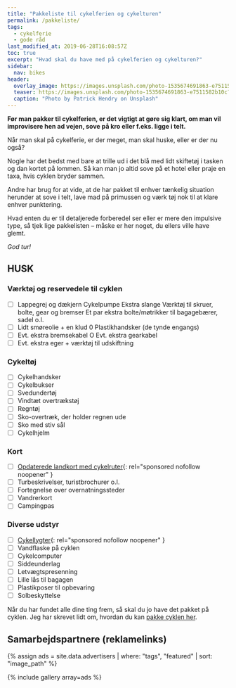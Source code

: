 ```yaml
---
title: "Pakkeliste til cykelferien og cykelturen"
permalink: /pakkeliste/
tags:
  - cykelferie
  - gode råd
last_modified_at: 2019-06-28T16:08:57Z
toc: true
excerpt: "Hvad skal du have med på cykelferien og cykelturen?"
sidebar:
  nav: bikes
header:
  overlay_image: https://images.unsplash.com/photo-1535674691863-e7511582b10c?ixlib=rb-1.2.1&ixid=eyJhcHBfaWQiOjEyMDd9&auto=format&fit=crop&w=1651&q=80
  teaser: https://images.unsplash.com/photo-1535674691863-e7511582b10c?ixlib=rb-1.2.1&ixid=eyJhcHBfaWQiOjEyMDd9&auto=format&fit=crop&w=400&q=80
  caption: "Photo by Patrick Hendry on Unsplash"
---
```


**Før man pakker til cykelferien, er det vigtigt at gøre sig klart, om man vil improvisere hen ad vejen, sove på kro eller f.eks. ligge i telt.**

Når man skal på cykelferie, er der meget, man skal huske, eller er der nu også? 

Nogle har det bedst med bare at trille ud i det blå med lidt skiftetøj i tasken og dan kortet på lommen. Så kan man jo altid sove på et hotel eller praje en taxa, hvis cyklen bryder sammen. 

Andre har brug for at vide, at de har pakket til enhver tænkelig situation herunder at sove i telt, lave mad på primussen og værk tøj nok til at klare enhver punktering. 

Hvad enten du er til detaljerede forberedel ser eller er mere den impulsive type, så tjek lige pakkelisten – måske er her noget, du ellers ville have glemt.

_God tur!_

## HUSK

### Værktøj og reservedele til cyklen

- [ ] Lappegrej og dækjern Cykelpumpe Ekstra slange Værktøj til skruer, bolte, gear og bremser Et par ekstra bolte/møtrikker til bagagebærer, sadel o.l. 
- [ ] Lidt smøreolie + en klud 0 Plastikhandsker (de tynde engangs)
- [ ] Evt. ekstra bremsekabel O Evt. ekstra gearkabel 
- [ ] Evt. ekstra eger + værktøj til udskiftning 

### Cykeltøj

- [ ] Cykelhandsker 
- [ ] Cykelbukser 
- [ ] Svedundertøj
- [ ] Vindtæt overtrækstøj
- [ ] Regntøj
- [ ] Sko-overtræk, der holder regnen ude 
- [ ] Sko med stiv sål 
- [ ] Cykelhjelm

### Kort

- [ ] [Opdaterede landkort med cykelruter](https://www.partner-ads.com/dk/klikbanner.php?partnerid=28187&bannerid=43264&htmlurl=https://www.saxo.com/dk/products/search?query=cykelkort){: rel="sponsored nofollow noopener" }
- [ ] Turbeskrivelser, turistbrochurer o.l.
- [ ] Fortegnelse over overnatningssteder 
- [ ] Vandrerkort
- [ ] Campingpas 

### Diverse udstyr

- [ ] [Cykellygter](https://www.partner-ads.com/dk/klikbanner.php?partnerid=28187&bannerid=65273){: rel="sponsored nofollow noopener" } 
- [ ] Vandflaske på cyklen 
- [ ] Cykelcomputer 
- [ ] Siddeunderlag
- [ ] Letvægtspresenning 
- [ ] Lille lås til bagagen 
- [ ] Plastikposer til opbevaring 
- [ ] Solbeskyttelse 

Når du har fundet alle dine ting frem, så skal du jo have det pakket på cyklen. Jeg har skrevet lidt om, hvordan du kan [pakke cyklen her](/hvordan-pakkes-cyklen/).

## Samarbejdspartnere (reklamelinks)

{% assign ads = site.data.advertisers | where: "tags", "featured" | sort: "image_path" %}

{% include gallery array=ads %}
